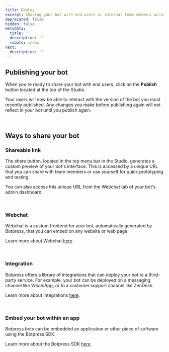 ```yaml
---
title: Deploy
excerpt: Sharing your bot with end users or internal team members across channels.
deprecated: false
hidden: false
metadata:
  title: ''
  description: ''
  robots: index
next:
  description: ''
---
```

## Publishing your bot

When you're ready to share your bot with end users, click on the **Publish** button located at the top of the <Glossary>Studio</Glossary>.

Your users will now be able to interact with the version of the bot you most recently published. Any changes you make before publishing again will not reflect in your bot until you publish again.

<br />

## Ways to share your bot

### Shareable link

The share button, located in the top menu bar in the Studio, generates a custom preview of your bot's interface. This is accessed by a unique URL that you can share with team members or use yourself for quick prototyping and testing.

You can also access this unique URL from the Webchat tab of your bot's admin dashboard.

<br />

### Webchat

Webchat is a custom frontend for your bot, automatically generated by Botpress, that you can embed on any website or web page.

Learn more about Webchat [here](https://botpress.com/docs/embedded-webchat)

<br />

### Integration

Botpress offers a library of integrations that can deploy your bot to a third-party service. For example, your bot can be deployed on a messaging channel like WhatsApp, or to a customer support channel like ZenDesk.

Learn more about Integrations [here](https://botpress.com/docs/messaging-channels-overview).

<br />

### Embed your bot within an app

Botpress bots can be embedded an application or other piece of software using the Botpress SDK. 

Learn more about the Botpress SDK [here](https://botpress.com/docs/sdk).
